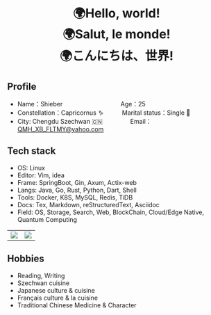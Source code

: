 <!--
**QMHTMY/QMHTMY** is a ✨ _special_ ✨ repository because its `README.md` (this file) appears on your GitHub profile.

Here are some ideas to get you started:

-  I’m currently working on ...
- 🌱 I’m currently learning ...
-  I’m looking to collaborate on ...
- 🤔 I’m looking for help with ...
-  Ask me about ...
- 📫 How to reach me: ...
- 😄 Pronouns: ...
- ⚡ Fun fact: ...
-->

<center>
    <h1>🌍Hello, world! <br> 
        🌍Salut, le monde! <br> 
        🌍こんにちは、世界!
    </h1>
</center>

## Profile 

* Name：Shieber  &ensp;&ensp;&ensp;&ensp;&emsp;&emsp;&emsp;&emsp;&emsp;&emsp;&emsp; Age：25
* Constellation：Capricornus ♑ &ensp;&emsp;&ensp;&ensp; Marital status：Single 🐶
* City: Chengdu Szechwan 🇨🇳  &emsp;&emsp;&emsp;&ensp;&ensp; Email：QMH_XB_FLTMY@yahoo.com

## Tech stack

* OS: Linux
* Editor: Vim, idea
* Frame: SpringBoot, Gin, Axum, Actix-web
* Langs: Java, Go, Rust, Python, Dart, Shell
* Tools: Docker, K8S, MySQL, Redis, TiDB
* Docs: Tex, Markdown, reStructuredText, Asciidoc
* Field: OS, Storage, Search, Web, BlockChain, Cloud/Edge Native, Quantum Computing

<table width="100%">
    <tr>
        <td><img src="https://github-readme-stats.vercel.app/api?username=QMHTMY&show_icons=true&hide_border=true" /></td>
        <td><img src="https://github-readme-stats.vercel.app/api/top-langs/?username=QMHTMY&layout=compact&hide_border=true" /></td>
    </tr>
</table>


## Hobbies 

* Reading, Writing
* Szechwan cuisine
* Japanese culture & cuisine
* Français culture & la cuisine
* Traditional Chinese Medicine & Character
